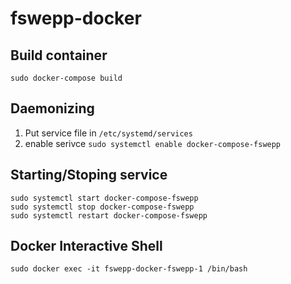 # fswepp-docker


## Build container

```
sudo docker-compose build
```

## Daemonizing

1. Put service file in `/etc/systemd/services`
2. enable serivce  `sudo systemctl enable docker-compose-fswepp`

## Starting/Stoping service 


```
sudo systemctl start docker-compose-fswepp
sudo systemctl stop docker-compose-fswepp
sudo systemctl restart docker-compose-fswepp
```


## Docker Interactive Shell

```
sudo docker exec -it fswepp-docker-fswepp-1 /bin/bash
```
